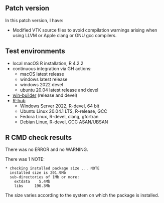 ## Patch version

In this patch version, I have:

* Modified VTK source files to avoid compilation warnings arising when using 
LLVM or Apple clang or GNU gcc compilers.

## Test environments
* local macOS R installation, R 4.2.2
* continuous integration via GH actions:
  * macOS latest release
  * windows latest release
  * windows 2022 devel
  * ubuntu 20.04 latest release and devel
* [win-builder](https://win-builder.r-project.org/) (release and devel)
* [R-hub](https://builder.r-hub.io)
  - Windows Server 2022, R-devel, 64 bit
  - Ubuntu Linux 20.04.1 LTS, R-release, GCC
  - Fedora Linux, R-devel, clang, gfortran
  - Debian Linux, R-devel, GCC ASAN/UBSAN

## R CMD check results
There was no ERROR and no WARNING.

There was 1 NOTE:

    * checking installed package size ... NOTE
      installed size is 201.9Mb
      sub-directories of 1Mb or more:
        extdata    5.4Mb
        libs     196.3Mb

The size varies according to the system on which the package is installed.
